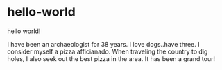 hello-world
===========

hello world!

I have been an archaeologist for 38 years. I love dogs..have three. I consider myself a pizza afficianado. When traveling the country to dig holes, I also seek out the best pizza in the area. It has been a grand tour!
